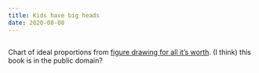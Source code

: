 ```yaml
---
title: Kids have big heads
date: 2020-08-08
---
```


<figure class="kg-card kg-image-card"><img src="__GHOST_URL__/content/images/2020/08/Idealproportions.jpeg" class="kg-image" alt loading="lazy"></figure><p>Chart of ideal proportions from <a href="https://www.worldcat.org/title/figure-drawing-for-all-its-worth/oclc/1582087">figure drawing for all it’s worth</a>. (I think) this book is in the public domain?</p>